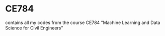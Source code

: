 # CE784
contains all my codes from the course CE784 "Machine Learning and Data Science for Civil Engineers"

